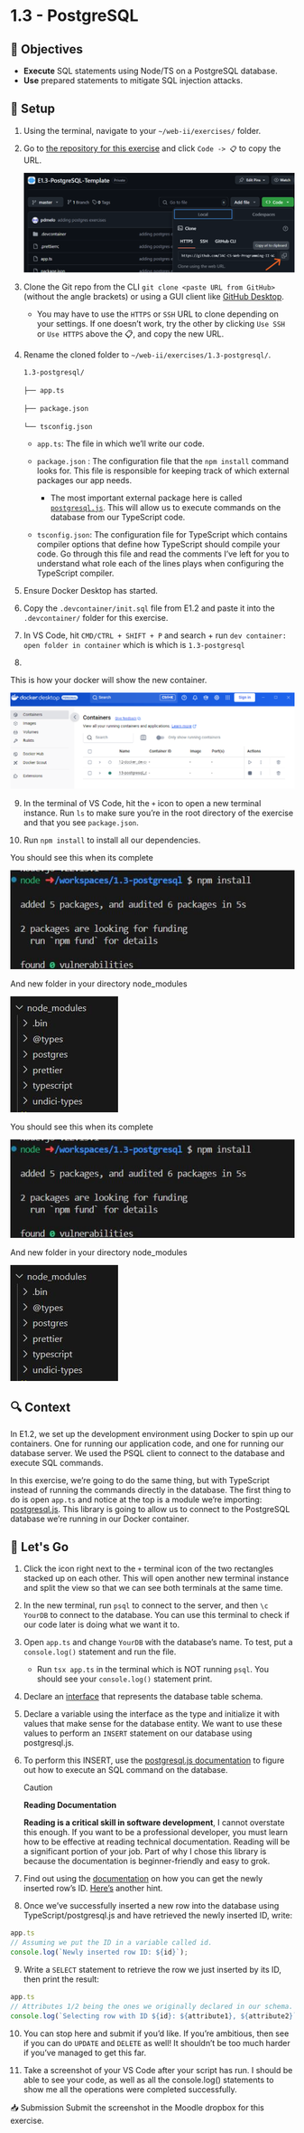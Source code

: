 # 1.3 - PostgreSQL

## 🎯 Objectives

- **Execute** SQL statements using Node/TS on a PostgreSQL database.
- **Use** prepared statements to mitigate SQL injection attacks.

## 🔨 Setup

1. Using the terminal, navigate to your `~/web-ii/exercises/` folder.

2. Go to [the repository for this exercise](https://github.com/JAC-CS-Web-Programming-II-W25/E1.3-PostgreSQL-Template) and click `Code -> 📋` to copy the URL.

   ![git-psql-template](../../images/git-psql-template.png)

3. Clone the Git repo from the CLI `git clone <paste URL from GitHub>` (without the angle brackets) or using a GUI client like [GitHub Desktop](https://desktop.github.com/).

   - You may have to use the `HTTPS` or `SSH` URL to clone depending on your settings. If one doesn’t work, try the other by clicking `Use SSH` or `Use HTTPS` above the 📋, and copy the new URL.

4. Rename the cloned folder to `~/web-ii/exercises/1.3-postgresql/`.

   ```
   1.3-postgresql/
   
   ├── app.ts
   
   ├── package.json
   
   └── tsconfig.json
   ```

   - `app.ts`: The file in which we’ll write our code.

   - `package.json` : The configuration file that the `npm install` command looks for. This file is responsible for keeping track of which external packages our app needs.

     - The most important external package here is called [`postgresql.js`](https://github.com/porsager/postgres). This will allow us to execute commands on the database from our TypeScript code.

   - `tsconfig.json`: The configuration file for TypeScript which contains compiler options that define how TypeScript should compile your code. Go through this file and read the comments I’ve left for you to understand what role each of the lines plays when configuring the TypeScript compiler.

5. Ensure Docker Desktop has started.

6. Copy the `.devcontainer/init.sql` file from E1.2 and paste it into the `.devcontainer/` folder for this exercise.

7. In VS Code, hit `CMD/CTRL + SHIFT + P` and search + run `dev container: open folder in container` which is which is `1.3-postgresql`

8. 

   This is how your docker will show the new container.

   ![docker-postgesql](../../images/docker-13connect.png)

9. In the terminal of VS Code, hit the `+` icon to open a new terminal instance. Run `ls` to make sure you’re in the root directory of the exercise and that you see `package.json`.

10. Run `npm install` to install all our dependencies.

   You should see this when its complete

   ![npm-install](../../images/1.3-npmintall.jpg)

   And new folder in your directory node_modules

   ![npm-modules](../../images/1.3-npmmodules.jpg)

   You should see this when its complete

   ![npm-install](../../images/1.3-npmintall.jpg)

   And new folder in your directory node_modules

   ![npm-modules](../../images/1.3-npmmodules.jpg)

## 🔍 Context

In E1.2, we set up the development environment using Docker to spin up our containers. One for running our application code, and one for running our database server. We used the PSQL client to connect to the database and execute SQL commands.

In this exercise, we’re going to do the same thing, but with TypeScript instead of running the commands directly in the database. The first thing to do is open `app.ts` and notice at the top is a module we’re importing: [postgresql.js](https://github.com/porsager/postgres). This library is going to allow us to connect to the PostgreSQL database we’re running in our Docker container.

## 🚦 Let's Go
1. Click the icon right next to the `+` terminal icon of the two rectangles stacked up on each other. This will open another new terminal instance and split the view so that we can see both terminals at the same time.

2. In the new terminal, run `psql` to connect to the server, and then `\c YourDB` to connect to the database. You can use this terminal to check if our code later is doing what we want it to.

3. Open `app.ts` and change `YourDB` with the database’s name. To test, put a `console.log()` statement and run the file.
	- Run `tsx app.ts` in the terminal which is NOT running `psql`. You should see your `console.log()` statement print.
4. Declare an [interface](https://www.learn-ts.org/en/Interfaces) that represents the database table schema.

5. Declare a variable using the interface as the type and initialize it with values that make sense for the database entity. We want to use these values to perform an `INSERT` statement on our database using postgresql.js.

6. To perform this INSERT, use the [postgresql.js documentation](https://github.com/porsager/postgres?tab=readme-ov-file#usage) to figure out how to execute an SQL command on the database.
	>[!CAUTION]
	>**Reading Documentation**
	>
	>**Reading is a critical skill in software development**, I cannot overstate this enough. If you want to be a professional developer, you must learn how to be effective at reading technical documentation. Reading will be a significant portion of your job. Part of why I chose this library is because the documentation is beginner-friendly and easy to grok.

7. Find out using the [documentation](https://github.com/porsager/postgres?tab=readme-ov-file#usage) on how you can get the newly inserted row’s ID. [Here’s](https://www.postgresql.org/docs/current/dml-returning.html) another hint.

8. Once we’ve successfully inserted a new row into the database using TypeScript/postgresql.js and have retrieved the newly inserted ID, write:

```ts
app.ts
// Assuming we put the ID in a variable called id.
console.log(`Newly inserted row ID: ${id}`);
```

9. Write a `SELECT` statement to retrieve the row we just inserted by its ID, then print the result:

```ts
app.ts
// Attributes 1/2 being the ones we originally declared in our schema.
console.log(`Selecting row with ID ${id}: ${attribute1}, ${attribute2}`);
```

10. You can stop here and submit if you’d like. If you’re ambitious, then see if you can do `UPDATE` and `DELETE` as well! It shouldn’t be too much harder if you’ve managed to get this far.

11. Take a screenshot of your VS Code after your script has run. I should be able to see your code, as well as all the console.log() statements to show me all the operations were completed successfully.

📥 Submission
Submit the screenshot in the Moodle dropbox for this exercise.